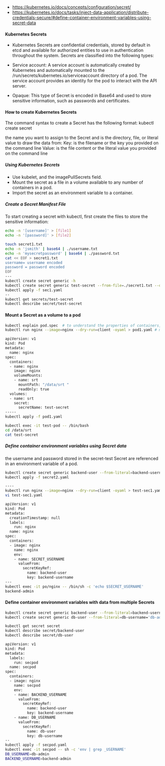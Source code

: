 - https://kubernetes.io/docs/concepts/configuration/secret/
- https://kubernetes.io/docs/tasks/inject-data-application/distribute-credentials-secure/#define-container-environment-variables-using-secret-data


#### Kubernetes Secrets
- Kubernetes Secrets are confidential credentials, stored by default in etcd and available for authorized entities to use in authentication throughout the system. Secrets are classified into the following types:

- Service account: A service account is automatically created by Kubernetes and automatically mounted to the /run/secrets/kubernetes.io/serviceaccount directory of a pod. The service account provides an identity for the pod to interact with the API server.
- Opaque: This type of Secret is encoded in Base64 and used to store sensitive information, such as passwords and certificates.

#### How to create Kubernetes Secrets

The command syntax to create a Secret has the following format:
kubectl create secret <map-name> <data-source>

the name you want to assign to the Secret and is the directory, file, or literal value to draw the data from:
Key: is the filename or the key you provided on the command line
Value: is the file content or the literal value you provided on the command line

##### Using Kubernetes Secrets
- Use kubelet, and the imagePullSecrets field.
- Mount the secret as a file in a volume available to any number of containers in a pod.
- Import the secret as an environment variable to a container.

##### Create a Secret Manifest File
To start creating a secret with kubectl, first create the files to store the sensitive information:
``````sh
echo -n '[username]' > [file1]
echo -n '[password]' > [file2]

touch secret1.txt
echo -n 'jsmith' | base64 | ./username.txt
echo -n 'mysecretpassword' | base64 | ./password.txt
cat << EOF > secret1.txt
username= username encoded
password = password encoded
EOF
---
kubectl create secret generic -h
kubectl create secret generic test-secret --from-file=./secret1.txt --dry-run=client -oyaml > sec1.yaml #output the secret file
kubectl apply -f sec1.yaml
--
kubectl get secrets/test-secret
kubectl describe secret/test-secret

``````
#### Mount a Secret as a volume to a pod
``````sh
kubectl explain pod.spec  # to understand the properties of containers, volumes, volumeMounts, env and envFrom
kubectl run nginx --image=nginx --dry-run=client -oyaml > pod1.yaml # manually add the voolumes and use volumeMount

apiVersion: v1
kind: Pod
metadata:
  name: nginx
spec:
  containers:
  - name: nginx
    image: nginx
    volumeMounts:
    - name: srt
      mountPath: "/data/srt "
      readOnly: true
  volumes:
  - name: srt
    secret:
      secretName: test-secret
-----
kubectl apply -f pod1.yaml

kubectl exec -it test-pod -- /bin/bash
cd /data/srt
cat test-secret

``````
#####  Define container environment variables using Secret data
the username and password stored in the secret-test Secret are referenced in an environment variable of a pod.

``````sh
kubectl create secret generic backend-user --from-literal=backend-username='backend-admin' --dry-run=client -oyaml > secret2.yaml
kubectl apply -f secret2.yaml

----
kubectl run nginx --image=nginx --dry-run=client -oyaml > test-sec1.yaml
vi test-sec1.yaml

apiVersion: v1
kind: Pod
metadata:
  creationTimestamp: null
  labels:
    run: nginx
  name: nginx
spec:
  containers:
  - image: nginx
    name: nginx
    env:
    - name: SECRET_USERNAME
      valueFrom:
        secretKeyRef:
          name: backend-user
          key: backend-username
---
kubectl exec -it po/nginx -- /bin/sh -c 'echo $SECRET_USERNAME'
backend-admin

``````


#### Define container environment variables with data from multiple Secrets 

``````sh
kubectl create secret generic backend-user --from-literal=backend-username='backend-admin'
kubectl create secret generic db-user --from-literal=db-username='db-admin'

kubectl get secret secret
kubectl describe secret/backend-user
kubectl describe secret/db-user

``````

``````sh
apiVersion: v1
kind: Pod
metadata:
  labels:
    run: secpod
  name: secpod
spec:
  containers:
  - image: nginx
    name: secpod
    env:
    - name: BACKEND_USERNAME
      valueFrom:
        secretKeyRef:
          name: backend-user
          key: backend-username
    - name: DB_USERNAME
      valueFrom:
        secretKeyRef:
          name: db-user
          key: db-username
--
kubectl apply -f secpod.yaml
kubectl exec -it secpod -- sh -c 'env | grep _USERNAME'
DB_USERNAME=db-admin
BACKEND_USERNAME=backend-admin
``````
